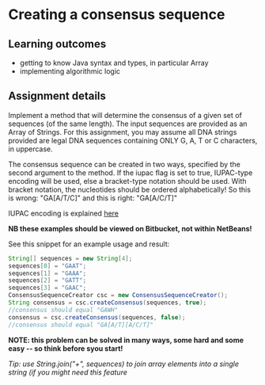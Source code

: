 # Creating a consensus sequence  #

## Learning outcomes ##
* getting to know Java syntax and types, in particular Array
* implementing algorithmic logic


## Assignment details ##
Implement a method that will determine the consensus of a given set of sequences (of the same length).
The input sequences are provided as an Array of Strings.
For this assignment, you may assume all DNA strings provided are legal DNA sequences containing ONLY G, A, T or C characters,  in uppercase.

The consensus sequence can be created in two ways, specified by the second argument to the method.
If the iupac flag is set to true, IUPAC-type encoding will be used, else a bracket-type notation should be used.
With bracket notation, the nucleotides should be ordered alphabetically! So this is wrong: "GA[A/T/C]" and this is right: "GA[A/C/T]"

IUPAC encoding is explained [here](http://en.wikipedia.org/wiki/Nucleic_acid_notation)

**NB these examples should be viewed on Bitbucket, not within NetBeans!**

See this snippet for an example usage and result:

```Java
String[] sequences = new String[4];
sequences[0] = "GAAT";
sequences[1] = "GAAA";
sequences[2] = "GATT";
sequences[3] = "GAAC";
ConsensusSequenceCreator csc = new ConsensusSequenceCreator();
String consensus = csc.createConsensus(sequences, true);
//consensus should equal "GAWH"
consensus = csc.createConsensus(sequences, false);
//consensus should equal "GA[A/T][A/C/T]"
``` 

**NOTE: this problem can be solved in many ways, some hard and some easy -- so think before syou start!**

*Tip: use String.join("+", sequences) to join array elements into a single string (if you might need this feature*

